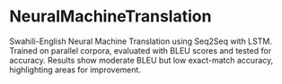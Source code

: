 # NeuralMachineTranslation
Swahili-English Neural Machine Translation using Seq2Seq with LSTM. Trained on parallel corpora, evaluated with BLEU scores and tested for accuracy. Results show moderate BLEU but low exact-match accuracy, highlighting areas for improvement. 
